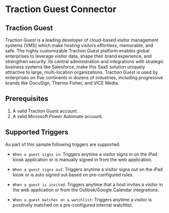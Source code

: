 # Traction Guest Connector

## Traction Guest

Traction Guest is a leading developer of cloud-based visitor management systems (VMS) which make hosting visitors effortless, memorable, and safe. The highly customizable Traction Guest platform enables global enterprises to leverage visitor data, shape their brand experience, and strengthen security. Its central administration and integrations with strategic business systems like Salesforce, make this SaaS solution uniquely attractive to large, multi-location organizations. Traction Guest is used by enterprises on five continents in dozens of industries, including progressive brands like DocuSign, Thermo Fisher, and VICE Media.

## Prerequisites

1. A valid Traction Guest account.
2. A valid Microsoft Power Automate account.

## Supported Triggers

As part of this sample following triggers are supported:

- `When a guest signs in`: Triggers anytime a visitor signs in on the iPad kiosk application or is manually signed in from the web application.

- `When a guest signs out`: Triggers anytime a visitor signs out on the iPad kiosk or is auto signed out based on pre-configured rules.

- `When a guest is invited`: Triggers anytime that a host invites a visitor in the web application or from the Outlook/Google Calendar integrations.

- `When a guest matches on a watchlist`: Triggers anytime a visitor is positively matched on a pre-configured internal watchlist.
